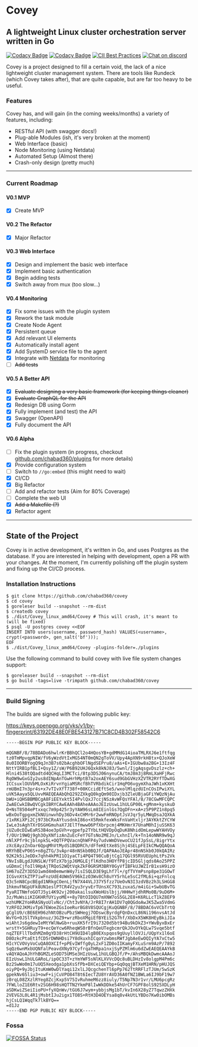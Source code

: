 # Covey

## A lightweight Linux cluster orchestration server written in Go

[![Codacy Badge](https://app.codacy.com/project/badge/Grade/b6e797a0fb5a498199b2a2d3ae494c82)](https://www.codacy.com/manual/chabad360/covey?utm_source=github.com&amp;utm_medium=referral&amp;utm_content=chabad360/covey&amp;utm_campaign=Badge_Grade)
[![Codacy Badge](https://app.codacy.com/project/badge/Coverage/b6e797a0fb5a498199b2a2d3ae494c82)](https://www.codacy.com/manual/chabad360/covey?utm_source=github.com&utm_medium=referral&utm_content=chabad360/covey&utm_campaign=Badge_Coverage)
[![CII Best Practices](https://bestpractices.coreinfrastructure.org/projects/4095/badge)](https://bestpractices.coreinfrastructure.org/projects/4095)
[![Chat on discord](https://img.shields.io/discord/727820939013783582?logo=discord&logoColor=white)](https://discord.gg/kWXPrWg)

Covey is a project designed to fill a certain void, the lack of a nice lightweight cluster management system.
There are tools like Rundeck (which Covey takes after), that are quite capable, but are far too heavy to be useful.

### Features

Covey has, and will gain (in the coming weeks/months) a variety of features, including:

* RESTful API (with swagger docs!)
* Plug-able Modules (ish, it's very broken at the moment)
* Web Interface (basic)
* Node Monitoring (using Netdata)
* Automated Setup (Almost there)
* Crash-only design (pretty much)

---

### Current Roadmap

#### V0.1 MVP

* [x] Create MVP

#### V0.2 The Refactor

* [x] Major Refactor

#### V0.3 Web Interface

* [x] Design and implement the basic web interface
* [x] Implement basic authentication
* [x] Begin adding tests
* [x] Switch away from mux (too slow...)

#### V0.4 Monitoring

* [x] Fix some issues with the plugin system
* [x] Rework the task module
* [x] Create Node Agent
* [x] Persistent queue
* [x] Add relevant UI elements
* [x] Automatically install agent
* [x] Add SystemD service file to the agent
* [x] Integrate with [Netdata](https://github.com/netdata/netdata) for monitoring
* [ ] ~~Add tests~~

#### V0.5 A Better API

* [x] ~~Evaluate designing a very basic framework (for keeping things cleaner)~~
* [x] ~~Evaluate GraphQL for the API~~
* [x] Redesign DB using Gorm
* [x] Fully implement (and test) the API
* [x] Swagger (OpenAPI)
* [x] Fully document the API

#### V0.6 Alpha

* [ ] Fix the plugin system (in progress, checkout [github.com/chabad360/plugins](https://github.com/chabad360/plugins)
  for more details)
* [x] Provide configuration system
* [ ] Switch to `//go:embed` (this might need to wait)
* [x] CI/CD
* [x] Big Refactor
* [ ] Add and refactor tests (Aim for 80% Coverage)
* [ ] Complete the web UI
* [x] ~~Add a Makefile (?)~~
* [x] Refactor agent

---

## State of the Project

Covey is in active development, it's written in Go, and uses Postgres as the database. If you are interested in helping
with development, open a PR with your changes. At the moment, I'm currently polishing off the plugin system and fixing
up the CI/CD process.

### Installation Instructions

```console
$ git clone https://github.com/chabad360/covey
$ cd covey
$ goreleser build --snapshot --rm-dist
$ createdb covey
$ ./dist/Covey_linux_amd64/Covey # This will crash, it's meant to (will be fixed)
$ psql -U postgres covey <<EOF
INSERT INTO users(username, password_hash) VALUES(<username>, crypt(<password>, gen_salt('bf')));
EOF
$ ./dist/Covey_linux_amd64/Covey -plugins-folder=./plugins
```

Use the following command to build covey with live file system changes support:

```shell
$ goreleaser build --snapshot --rm-dist
$ go build -tags=live -trimpath github.com/chabad360/covey
```

--- 

### Build Signing

The builds are signed with the following public key:

https://keys.openpgp.org/vks/v1/by-fingerprint/63192DE48E0FBE543127B71C8CD4B302F58542C6

```
-----BEGIN PGP PUBLIC KEY BLOCK-----

mQGNBF/8/78BDADo6hwlrKrBBhQCl2o4HQosYB+gdMMdG14ioaTMLRXJ6e1ftfqg
tz0TmMpvqpNIW/fV6yWzdVtIxMG54NT0mQN2gToVV/Upy4ApXN9rkH8tx+QJoXeW
8u0IOORBYogQ9qJn3B7s02bAcghbOFlNgdSEPru8/aAs+E+IGUbw8a2BG+13Iz4F
NttYIRB1pfBLI+Qsy1Z/sW/P6B92UHJ6Qxk8kNJ83/5wnl/IjgAqsgvDszlz+ch+
Hlni4S38tQQadtd4QCHqLI3MCTci/8tp3DSJ06nynuCA/tmJ8m3j8RmLXaHFjRwc
RqOW9wGxGIy2us8dINpAnTGwHrhMptB7a2oxAEY6sud9GbGVHzXZVTR2RYfTDwXG
ICCsuxlOUVbMLOxKiRrvnYgiaMSRcfBhTVRbdikCir1HqPO6vgymXhaJWh1xKXHt
rmUBmI7n3pr4s+x7vTIvXfT738f+08KCcidEftSe5/wxolMlqzdUInCOsIPwiXYL
uVK5Aaya5QLUvvMAEQEAAbQhQ292ZXkgQ0kgQm90IDxjb3ZleUBjaGFiYWQzNjAu
bWU+iQHSBBMBCgA8FiEEYxkt5I4PvlQxJ7ccjNSzAvWFQsYFAl/8/78CGwMFCQPC
ZwAECwkIBwQVCgkIBRYCAwEAAh4BAheAAAoJEIzUswL1hULGP00L+gMnm+kyskuD
O+NsT8504ePtxxqc7m9p425r3yYAW96sLm8IEinlGs7QgDFn+xA+z5P9PZ1n8pq5
wBxOoTgpgxmZkNUinwvhDy36Dv4xCHMr6r2wwFmRNOptJsVJqr5yLMWqDsaJQXkA
/1xRKiXPi2Cj973bCRxAYtusdnkI86o+X5RmkfexWksFnVaHtxljr3AYKktZYCYW
IwLe3sAghTXrDSGHGmuhaX7JElTfmwwO6PfXbrpcmj4MKHmrX7UnaM0hIjuSSK63
jUZu0cDIwEaRS3B4oe3pGVh+vgpefp2TYbLtHQVDpOqDuK8NhidOmLepwWYAHVOy
f/OUr19WQj9gh3OyXNfizAnZuEcFeY7GTsNo2MEJn/LxhnIl/k+Tn14oNNR9w9qJ
nNlXPfr9cjblnpk5L+OQTFPQVacnQhWFP4y7udvWmDVewoCU21fJpSsL/8igrYtx
zXcEAyzZnOar6QpqMhVtMydS1BQDRCh/dFfeKEtXe8Sjhj4SELpFEIkCMwQQAQoA
HRYhBEvPO6S+n8gZTG/3vApr48nNSkb0BQJf/QAPAAoJEApr48nNSkb0J0kQAIRz
92K2k5iJeDDx7qhh4kPRI1O1yaCTi4PQ4T98CuBjtCg17QGl95RVUEUphLtPs2Vk
YNvIsBLgdJUNSLW/f9TzX7bjpJ6MGLEjflKdho3HOYfP8jcID5Gljqds0Ao25PPZ
uGDmxCjfoIl9HpAjTRQoS2WQtVqkZkF0GRSM3BRY0GyVfIBFkUJWZIrB1xsH9izO
SH67oZZY3D5D1wmd4m0emwnW4y7isISQLD3E9gLhf7l+/gfTVYmPsnp8pe31GOwT
ICGvnXtkZTP7iwFnzUdE4UWm5V96kIzO3Wv8Ch8uYY5rhLe5sC2fML6i+qzFnlcq
Q3c5nN8CpcBEgd1NRkgCOenLjfN7X44VLJ37Y5fzz7UeOvN3I3zdVBz2h3LSHGG8
1hkmvFNGpUFk8UN1eslPTCR4V2yu3ryvErTUnsXC793LzuxaS/m4iGi+SwbUBvTG
PyaRITNmfoGOTJ5yi4K92vj200akailsuXWoHUslbjj/HHHwYjdhRMo0B/9uD6M+
3z/MuWsiiKIGKHRfUYiyoME++8y7BtOIDQU7mXNW7oS5GL2E8+K6RLLcT1kZ8EF9
wzhUMK2YoHRASNyoUlvNc//Cht3vNYA/JrR8I7rAH1DV7q0QGdoAwJK5Zwa5VdmG
YzRFO2JKMivTp67EWoeZGsIoeRurBG8V8SQUCgjKuQGNBF/8/78BDAC6vVCbTrtQ
gCglU9/cBE6EH96zhNtOBzuPbzSWHegj7ODswcByrdgFQnDxcL86Ni196nvsAtJd
WvYG+0JSlTVkpbnuz/3GZ9+wrzRboXMgiEfBYEiS2G7hf/XbDxX5WK8HEyBkiJIa
wiAhtJs6gdewIeMtYWlNwGb+ruuXK5frI9i7320d5bt94Bu9kDkZ3+YWvByxBxEr
wrstY+5GHRuyT9+ecQeYcw6RheqWS0rBfnQeUTegbcmrQkJOvOYkQLw7Svqe5btf
nqZTEFllTbdhMZm0gYD38rHtCH9UID4lgB0EXspqos9gUuyllOVJi/UQpYx1l6oE
D8OzkcPtaEt1fCD5rDWNHDsi7Y8dkuxhICqoYzwbmsRWfJgbAeEwOQIyYA7xCtw5
HIcYCVOVyVoCuQA8OXCIf+pPEvIWffg0yL2xF1ZD0oIIKamyFXLuSrm9AzP/7892
SqQz6wnMxbUQNfalPeavdXNy97CyfrqaTHRpa1nxjSyPZMlm6u6dZwEAEQEAAYkB
vAQYAQoAJhYhBGMZLeSOD75UMSe3HIzUswL1hULGBQJf/P+/AhsMBQkDwmcAAAoJ
EIzUswL1hULGARoL/ipOC33T+zYmYWF5sNlKLXVVcDQc8uBLDHzIv8olgpM4Pm6c
Bz2SwWo0m17uUQ5Xeodga1pbXsSfPb+DXCeiQEYbp+GqOqqjBTXeM1HRN/pHUJQS
oiyPQ+9yJbjItuKmW0wDlYaqi12xlLJQcgchenTl6pPp762TtRRFlzTJUm/5wSzK
gpekNv6Sliu3+owF+ijCuVPO84T8t6IecTZU8YrAVD36A0fNZ1BWLa6IJ9bF19w7
z0rqL08ZXzlRYeg8ZcjKxp5V75IvRuhmeM6zz8iuly/T5Np7N3r1vr/LMU6pcgRz
7FWLloZ1E6Rtv2SG6H98sHQTTN2YkmP8lIwWkDDke54hUrCF7GPF8olS925XDLyH
aSDKwiZSeiIioPU+fyXQnWv/tGU6J7wym+ybbjsMg1bT/kvIn6X28yZ7TqwzZHXk
2VEVG3L0L4R1jMsbtIJu2igx1TO8S+RtH3D4OEYsa8q8v4kUtLYBDo7Kw0ibOMBs
hjCsLQ1WqqTk7lkBYQ==
=d1Jz
-----END PGP PUBLIC KEY BLOCK-----
```

### Fossa

[![FOSSA Status](https://app.fossa.com/api/projects/custom%2B10111%2Fgithub.com%2Fchabad360%2Fcovey.svg?type=large)](https://app.fossa.com/projects/custom%2B10111%2Fgithub.com%2Fchabad360%2Fcovey?ref=badge_large)